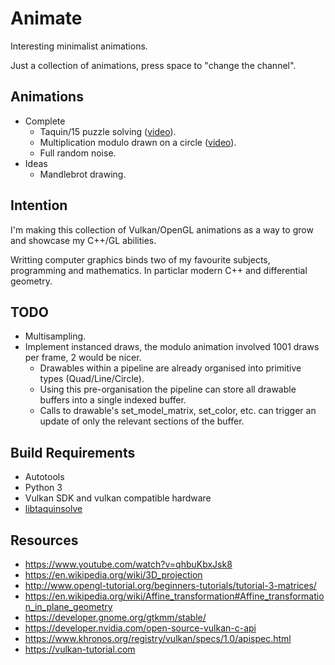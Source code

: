 # Animate
Interesting minimalist animations.

Just a collection of animations, press space to "change the channel".

## Animations
* Complete
  * Taquin/15 puzzle solving ([video](https://www.youtube.com/watch?v=F2GyDwdp1KU)).
  * Multiplication modulo drawn on a circle ([video](https://www.youtube.com/watch?v=pxVHWqUBAmg)).
  * Full random noise.
* Ideas
  * Mandlebrot drawing.

## Intention

I'm making this collection of Vulkan/OpenGL animations as a way to grow and showcase my C++/GL abilities.

Writting computer graphics binds two of my favourite subjects, programming and mathematics. In particlar modern C++ and differential geometry.

## TODO
* Multisampling.
* Implement instanced draws, the modulo animation involved 1001 draws per frame, 2 would be nicer.
  * Drawables within a pipeline are already organised into primitive types (Quad/Line/Circle).
  * Using this pre-organisation the pipeline can store all drawable buffers into a single indexed buffer.
  * Calls to drawable's set\_model\_matrix, set\_color, etc. can trigger an update of only the relevant sections of the buffer.

## Build Requirements

* Autotools
* Python 3
* Vulkan SDK and vulkan compatible hardware
* [libtaquinsolve](https://github.com/d0x2f/libtaquinsolve)

## Resources

* https://www.youtube.com/watch?v=qhbuKbxJsk8
* https://en.wikipedia.org/wiki/3D_projection
* http://www.opengl-tutorial.org/beginners-tutorials/tutorial-3-matrices/
* https://en.wikipedia.org/wiki/Affine_transformation#Affine_transformation_in_plane_geometry
* https://developer.gnome.org/gtkmm/stable/
* https://developer.nvidia.com/open-source-vulkan-c-api
* https://www.khronos.org/registry/vulkan/specs/1.0/apispec.html
* https://vulkan-tutorial.com